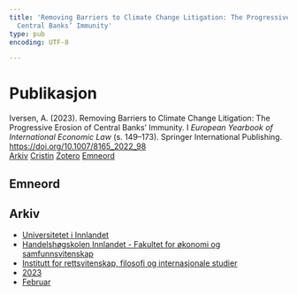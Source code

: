 ```yaml
---
title: 'Removing Barriers to Climate Change Litigation: The Progressive Erosion of
  Central Banks’ Immunity'
type: pub
encoding: UTF-8

---
```

<h1>Publikasjon</h1>
<article id="csl-bib-container-FVBJ7MWQ" class="csl-bib-container">
  <div class="csl-bib-body"> <div class="csl-entry">Iversen, A. (2023). Removing Barriers to Climate Change Litigation: The Progressive Erosion of Central Banks’ Immunity. I <i>European Yearbook of International Economic Law</i> (s. 149–173). Springer International Publishing. <a href="https://doi.org/10.1007/8165_2022_98">https://doi.org/10.1007/8165_2022_98</a></div> </div>
  <div class="csl-bib-buttons">
    <a href="#taxonomy-article-FVBJ7MWQ" alt="archive" class="csl-bib-button">Arkiv</a>
    <a href="https://app.cristin.no/results/show.jsf?id=2122268" alt="Cristin" class="csl-bib-button">Cristin</a>
    <a href="http://zotero.org/groups/5881554/items/FVBJ7MWQ" alt="Zotero" class="csl-bib-button">Zotero</a>
    <a href="#keywords-article-FVBJ7MWQ" alt="keywords" class="csl-bib-button">Emneord</a>
  </div>
  <div id="csl-bib-meta-container-FVBJ7MWQ"></div>
</article>
<div id="csl-bib-meta-FVBJ7MWQ" class="csl-bib-meta">
  <article id="keywords-article-FVBJ7MWQ" class="keywords-article">
    <h1>Emneord</h1>
    
  </article>
  <article id="taxonomy-article-FVBJ7MWQ" class="taxonomy-article">
    <h1>Arkiv</h1>
    <ul>
      <li>
        <a href="/nn/archive/?key=3DCRN523">Universitetet i Innlandet</a>
      </li>
      <li>
        <a href="/nn/archive/?key=DU8Q9LN9">Handelshøgskolen Innlandet - Fakultet for økonomi og samfunnsvitenskap</a>
      </li>
      <li>
        <a href="/nn/archive/?key=ITYAG68H">Institutt for rettsvitenskap, filosofi og internasjonale studier</a>
      </li>
      <li>
        <a href="/nn/archive/?key=8Y35X54R">2023</a>
      </li>
      <li>
        <a href="/nn/archive/?key=7ID9SM7U">Februar</a>
      </li>
    </ul>
  </article>
</div>
